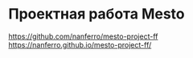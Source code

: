 # Проектная работа Mesto
https://github.com/nanferro/mesto-project-ff
https://nanferro.github.io/mesto-project-ff/